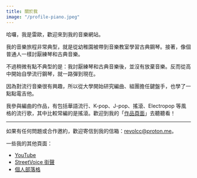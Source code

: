 ```yaml
---
title: 關於我
image: "/profile-piano.jpeg"
---
```


哈囉，我是雷歐，歡迎來到我的音樂網站。

我的音樂旅程非常典型，就是從幼稚園被帶到音樂教室學習古典鋼琴。接著，像個普通人一樣討厭練琴和古典音樂。

不過稍微有點不典型的是：我討厭練琴和古典音樂後，並沒有放棄音樂。反而從高中開始自學流行鋼琴，就一路彈到現在。

因為對流行音樂很有興趣，所以從大學開始研究編曲、組團擔任鍵盤手，也學了一點點電吉他。

我參與編曲的作品，有包括華語流行、K-pop、J-pop、搖滾、Electropop 等風格的流行歌，其中比較常編的是搖滾。歡迎到我的「[作品頁面](/works)」去聽聽看！

---

如果有任何問題或合作邀約，歡迎寄信到我的信箱：<revolcc@proton.me>。

一些我的其他頁面：

- [YouTube](https://www.youtube.com/@revol8546)
- [StreetVoice 街聲](https://streetvoice.com/revol0730/)
- [個人部落格](https://revolc.blog)
